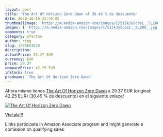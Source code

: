 ```yaml
---
layout: post
title: 'The Art Of Horizon Zero Dawn al 30.49 % de descuento'
date: 2020-10-18 22:40:05
thumbnailImage: 'https://m.media-amazon.com/images/I/513kJyScbzL._SL200_.jpg'
images: [ 'https://m.media-amazon.com/images/I/513kJyScbzL._SL200_.jpg' ]
comments: true
category: ofertas
author: ring
slug: 1785653636
description:
actualPrice: 29.37 EUR
currency: EUR
price: 29.37
comparePrice: 42.25 EUR
inStock: true
prodname: 'The Art Of Horizon Zero Dawn'
---
```


Ahora mismo tienes [The Art Of Horizon Zero Dawn](https://www.amazon.es/dp/1785653636/?tag=tolees-21) a 29.37 EUR (original: 42.25 EUR) (30.49 %  de descuento) en el siguiente enlace!

[![The Art Of Horizon Zero Dawn](https://m.media-amazon.com/images/I/513kJyScbzL._SL200_.jpg)](https://www.amazon.es/dp/1785653636/?tag=tolees-21)

[Visítala!!!](https://www.amazon.es/dp/1785653636/?tag=tolees-21)

Links participate in Amazon Associate program and might generate a comission on qualifying sales
